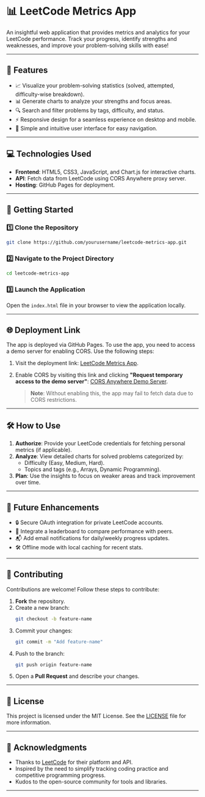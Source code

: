 
# 📊 **LeetCode Metrics App**

An insightful web application that provides metrics and analytics for your LeetCode performance. Track your progress, identify strengths and weaknesses, and improve your problem-solving skills with ease!

---

## 🌟 **Features**

- 📈 Visualize your problem-solving statistics (solved, attempted, difficulty-wise breakdown).
- 📊 Generate charts to analyze your strengths and focus areas.
- 🔍 Search and filter problems by tags, difficulty, and status.
- ⚡ Responsive design for a seamless experience on desktop and mobile.
- 🎯 Simple and intuitive user interface for easy navigation.

---

## 💻 **Technologies Used**

- **Frontend**: HTML5, CSS3, JavaScript, and Chart.js for interactive charts.
- **API**: Fetch data from LeetCode using CORS Anywhere proxy server.
- **Hosting**: GitHub Pages for deployment.

---

## 🚀 **Getting Started**

### 1️⃣ Clone the Repository
```bash
git clone https://github.com/yourusername/leetcode-metrics-app.git
```

### 2️⃣ Navigate to the Project Directory
```bash
cd leetcode-metrics-app
```

### 3️⃣ Launch the Application
Open the `index.html` file in your browser to view the application locally.

---

## 🌐 **Deployment Link**

The app is deployed via GitHub Pages. To use the app, you need to access a demo server for enabling CORS. Use the following steps:

1. Visit the deployment link: [LeetCode Metrics App](https://kanak227.github.io/leetcode-metrics-app/).
2. Enable CORS by visiting this link and clicking **"Request temporary access to the demo server"**:
   [CORS Anywhere Demo Server](https://cors-anywhere.herokuapp.com/).

   > **Note**: Without enabling this, the app may fail to fetch data due to CORS restrictions.

---

## 🛠️ **How to Use**

1. **Authorize**: Provide your LeetCode credentials for fetching personal metrics (if applicable).
2. **Analyze**: View detailed charts for solved problems categorized by:
   - Difficulty (Easy, Medium, Hard).
   - Topics and tags (e.g., Arrays, Dynamic Programming).
3. **Plan**: Use the insights to focus on weaker areas and track improvement over time.

---

## 🚧 **Future Enhancements**

- 🔒 Secure OAuth integration for private LeetCode accounts.
- 🚀 Integrate a leaderboard to compare performance with peers.
- 📬 Add email notifications for daily/weekly progress updates.
- 🛠️ Offline mode with local caching for recent stats.

---

## 🤝 **Contributing**

Contributions are welcome! Follow these steps to contribute:

1. **Fork** the repository.
2. Create a new branch:
   ```bash
   git checkout -b feature-name
   ```
3. Commit your changes:
   ```bash
   git commit -m "Add feature-name"
   ```
4. Push to the branch:
   ```bash
   git push origin feature-name
   ```
5. Open a **Pull Request** and describe your changes.

---

## 📄 **License**

This project is licensed under the MIT License. See the [LICENSE](LICENSE) file for more information.

---

## 🙌 **Acknowledgments**

- Thanks to [LeetCode](https://leetcode.com/) for their platform and API.
- Inspired by the need to simplify tracking coding practice and competitive programming progress.
- Kudos to the open-source community for tools and libraries.

---

